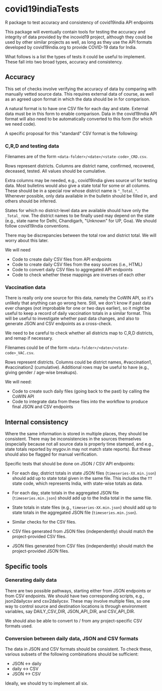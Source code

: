 # covid19indiaTests

R package to test accuracy and consistency of covid19india API endpoints

This package will eventually contain tools for testing the accuracy and integrity of data provided by the incovid19 project, although they could be used by other similar projects as well, as long as they use the API formats developed by covid19india.org to provide COVID-19 data for India.

What follows is a list the types of tests it could be useful to implement. These fall into two broad types, accuracy and consistency.

## Accuracy

This set of checks involve verifying the accuracy of data by comparing with manually vetted source data. This requires external data of course, as well as an agreed upon format in which the data should be in for comparison.

A natural format is to have one CSV file for each day and state. External data must be in this form to enable comparison. Data in the covid19india API format will also need to be automatically converted to this form (for which we need code).

A specific proposal for this "standard" CSV format is the following:

### C,R,D and testing data

Filenames are of the form `<data-folder>/<date>/<state-code>_CRD.csv`.

Rows represent districts. Columns are district name, confirmed, recovered, deceased, tested. All values should be cumulative.

Extra columns may be needed, e.g., covid19india gives source url for testing data. Most bulletins would also give a state total for some or all columns. These should be in a special row whose district name is `"_Total_"`. Whenever possible, only data available in the bulletin should be filled in, and others should be inferred.

States for which no district-level data are available should have only the `_Total_` row. The district names to be finally used may depend on the state (e.g., state name for Delhi, Chandigarh, "Unknown" for UP, Goa). We should follow covid19india conventions.

There may be discrepancies between the total row and district total. We will worry about this later.

We will need

- Code to create daily CSV files from API endpoints
- Code to create daily CSV files from the easy sources (i.e., HTML)
- Code to convert daily CSV files to aggregated API endpoints
- Code to check whether these mappings are inverses of each other

### Vaccination data

There is really only one source for this data, namely the CoWIN API, so it's unlikely that anything can go wrong here. Still, we don't know if past data ever changes (not improbable for one or two days earlier), so it might be useful to keep a record of daily vaccination totals in a similar format. This will be useful to investigate whether past data changes, and also to generate JSON and CSV endpoints as a cross-check.

We need to be careful to check whether all districts map to C,R,D districts, and remap if necessary.

Filenames could be of the form `<data-folder>/<date>/<state-code>_VAC.csv`.

Rows represent districts. Columns could be district names, #vaccination1, #vaccination2 (cumulative). Additional rows may be useful to have (e.g., giving gender / age-wise breakups).

We will need:

- Code to create such daily files (going back to the past) by calling the CoWIN API
- Code to integrate data from these files into the workflow to produce final JSON and CSV endpoints

## Internal consistency

Where the same information is stored in multiple places, they should be consistent. There may be inconsistencies in the sources themselves (especially because not all source data is properly time stamped, and e.g., state totals reported by mygov.in may not match state reports). But these should also be flagged for manual verification.

Specific tests that should be done on JSON / CSV API endpoints:

- For each day, district totals in state JSON files (`timeseries-XX.min.json`) should add up to state total given in the same file. This includes the `TT` state code, which represents India, with state-wise totals as data.

- For each day, state totals in the aggregated JSON file (`timeseries.min.json`) should add up to the India total in the same file.

- State totals in state files (e.g., `timeseries-XX.min.json`) should add up to state totals in the  aggregated JSON file (`timeseries.min.json`).

- Similar checks for the CSV files.

- CSV files generated from JSON files (independently) should match the project-provided CSV files.

- JSON files generated from CSV files (independently) should match the project-provided JSON files.


## Specific tools

### Generating daily data

There are two possible pathways, starting either from JSON endpoints or from CSV endpoints. We should have two corresponding scripts, e.g., json2dailycsv and csv2dailycsv. These may involve multiple files, so one way to control source and destination locations is through environment variables, say DAILY_CSV_DIR, JSON_API_DIR, and CSV_API_DIR.

We should also be able to convert to / from any project-specific CSV formats used.

### Conversion between daily data, JSON and CSV formats

The data in JSON and CSV formats should be consistent. To check these, various subsets of the following combinations should be sufficient:

- JSON <-> daily
- daily <-> CSV
- JSON <-> CSV

Ideally, we should try to implement all six.

